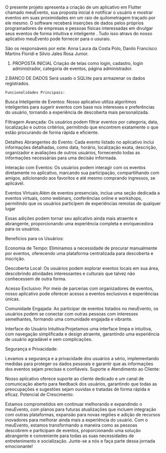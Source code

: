 O presente projeto apresenta a criação de um aplicativo em Flutter chamado meuEvento, sua proposta inicial é notificar o usuário e mostrar eventos em suas proximidades em um raio de quilometragem traçado por ele mesmo. O software receberá inserções de dados pelos próprios programadores de empresas e pessoas físicas interessadas em divulgar seus eventos de forma intuitiva e inteligente . Tudo isso atravs do nosso aplicativo meuEvento pode fornecer para o usuraio.


São os responsáveis por este: Anna Laura da Costa Polo, Danilo Francisco Martins Floridi e Silvio Jales Rosa Junior.

1. PROPOSTA INICIAL
    Criação de telas como login, cadastro, login administrador, categoria de eventos, página administrador.

2.BANCO DE DADOS
    Será usado o SQLlite para armazenar os dados registrados.

    Funcionalidades Principais:


Busca Inteligente de Eventos: Nosso aplicativo utiliza algoritmos inteligentes para sugerir eventos com base nos interesses e preferências do usuário, tornando a experiência de descoberta mais personalizada.

Filtragem Avançada: Os usuários podem filtrar eventos por categoria, data, localização e outros critérios, permitindo que encontrem exatamente o que estão procurando de forma rápida e eficiente.

Detalhes Abrangentes do Evento: Cada evento listado no aplicativo inclui informações detalhadas, como data, horário, localização exata, descrição, organizador e avaliações de outros usuários, fornecendo todas as informações necessárias para uma decisão informada.

Interação com Eventos: Os usuários podem interagir com os eventos diretamente no aplicativo, marcando sua participação, compartilhando com amigos, adicionando aos favoritos e até mesmo comprando ingressos, se aplicável.

Eventos Virtuais:Além de eventos presenciais, inclua uma seção dedicada a eventos virtuais, como webinars, conferências online e workshops, permitindo que os usuários participem de experiências remotas de qualquer lugar

Essas adições podem tornar seu aplicativo ainda mais atraente e abrangente, proporcionando uma experiência completa e enriquecedora para os usuários.

Benefícios para os Usuários:

Economia de Tempo: Eliminamos a necessidade de procurar manualmente por eventos, oferecendo uma plataforma centralizada para descoberta e inscrição.

Descoberta Local: Os usuários podem explorar eventos locais em sua área, descobrindo atividades interessantes e culturais que talvez não conhecessem de outra forma.

Acesso Exclusivo: Por meio de parcerias com organizadores de eventos, nosso aplicativo pode oferecer acesso a eventos exclusivos e experiências únicas.

Comunidade Engajada: Ao participar de eventos listados no meuEvento, os usuários podem se conectar com outras pessoas com interesses semelhantes, formando uma comunidade engajada e vibrante.

Interface do Usuário Intuitiva:Projetamos uma interface limpa e intuitiva, com navegação simplificada e design atraente, garantindo uma experiência de usuário agradável e sem complicações.

Segurança e Privacidade:

Levamos a segurança e a privacidade dos usuários a sério, implementando medidas para proteger os dados pessoais e garantir que as informações dos eventos sejam precisas e confiáveis.
Suporte e Atendimento ao Cliente:

Nosso aplicativo oferece suporte ao cliente dedicado e um canal de comunicação aberto para feedback dos usuários, garantindo que todas as preocupações e sugestões sejam ouvidas e tratadas de forma rápida e eficaz.
Potencial de Crescimento:

Estamos comprometidos em continuar melhorando e expandindo o meuEvento, com planos para futuras atualizações que incluem integração com outras plataformas, expansão para novas regiões e adição de recursos inovadores para melhorar ainda mais a experiência do usuário.
Com o meuEvento, estamos transformando a maneira como as pessoas descobrem e participam de eventos, proporcionando uma solução abrangente e conveniente para todas as suas necessidades de entretenimento e socialização. Junte-se a nós e faça parte dessa jornada emocionante!




